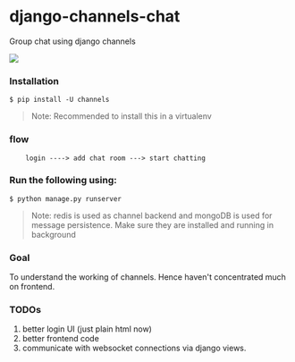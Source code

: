 django-channels-chat
===

Group chat using django channels

![](chat-app.gif)


### Installation
```
$ pip install -U channels
```

>Note: Recommended to install this in a virtualenv


### flow
```
    login ----> add chat room ---> start chatting
```


### Run the following using:
```
$ python manage.py runserver
```

>Note: redis is used as channel backend and mongoDB is used for message persistence.
       Make sure they are installed and running in background


### Goal
To understand the working of channels.
Hence haven't concentrated much on frontend.


### TODOs

1. better login UI (just plain html now)
2. better frontend code
3. communicate with websocket connections via django views.
